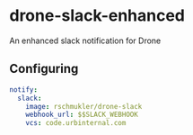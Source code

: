 # drone-slack-enhanced

An enhanced slack notification for Drone

## Configuring

```yaml
notify:
  slack:
    image: rschmukler/drone-slack
    webhook_url: $$SLACK_WEBHOOK
    vcs: code.urbinternal.com
```
